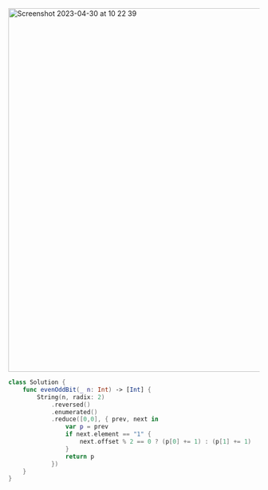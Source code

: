 <img width="729" alt="Screenshot 2023-04-30 at 10 22 39" src="https://user-images.githubusercontent.com/73763976/235345696-9254d484-96dd-4f8b-a330-3dc79f8663b3.png">

```swift
class Solution {
    func evenOddBit(_ n: Int) -> [Int] {
        String(n, radix: 2)
            .reversed()
            .enumerated()
            .reduce([0,0], { prev, next in
                var p = prev
                if next.element == "1" { 
                    next.offset % 2 == 0 ? (p[0] += 1) : (p[1] += 1)
                } 
                return p
            })
    }
}
```
